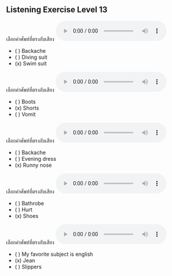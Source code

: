 ## Listening Exercise Level 13

เลือกคำศัพท์ที่ตรงกับเสียง  ![](/media/audio/swim&#x20;suit.mp3) 
 - ( ) Backache
 - ( ) Diving suit
 - (x) Swim suit


เลือกคำศัพท์ที่ตรงกับเสียง  ![](/media/audio/shorts.mp3) 
 - ( ) Boots
 - (x) Shorts
 - ( ) Vomit


เลือกคำศัพท์ที่ตรงกับเสียง  ![](/media/audio/runny&#x20;nose.mp3) 
 - ( ) Backache
 - ( ) Evening dress
 - (x) Runny nose


เลือกคำศัพท์ที่ตรงกับเสียง  ![](/media/audio/shoes.mp3) 
 - ( ) Bathrobe
 - ( ) Hurt
 - (x) Shoes


เลือกคำศัพท์ที่ตรงกับเสียง  ![](/media/audio/jean.mp3) 
 - ( ) My favorite subject is english
 - (x) Jean
 - ( ) Slippers

